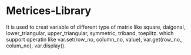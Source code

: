 # Metrices-Library
It is used to creat variable of different type of matrix like square, daigonal, lower_triangular, upper_triangular, symmetric, triband, toeplitz. 
which support operatin like var.set(row_no, column_no, value), var.get(row_no,, colum_no), var.display().
